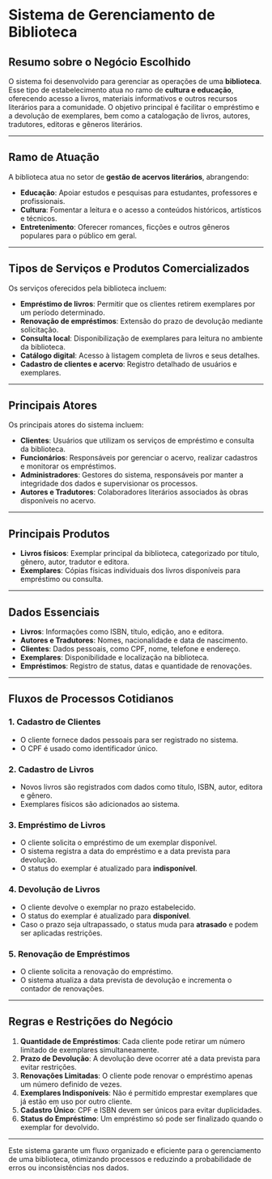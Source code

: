# Sistema de Gerenciamento de Biblioteca

## Resumo sobre o Negócio Escolhido
O sistema foi desenvolvido para gerenciar as operações de uma **biblioteca**. Esse tipo de estabelecimento atua no ramo de **cultura e educação**, oferecendo acesso a livros, materiais informativos e outros recursos literários para a comunidade. O objetivo principal é facilitar o empréstimo e a devolução de exemplares, bem como a catalogação de livros, autores, tradutores, editoras e gêneros literários.

---

## Ramo de Atuação
A biblioteca atua no setor de **gestão de acervos literários**, abrangendo:
- **Educação**: Apoiar estudos e pesquisas para estudantes, professores e profissionais.
- **Cultura**: Fomentar a leitura e o acesso a conteúdos históricos, artísticos e técnicos.
- **Entretenimento**: Oferecer romances, ficções e outros gêneros populares para o público em geral.

---

## Tipos de Serviços e Produtos Comercializados
Os serviços oferecidos pela biblioteca incluem:
- **Empréstimo de livros**: Permitir que os clientes retirem exemplares por um período determinado.
- **Renovação de empréstimos**: Extensão do prazo de devolução mediante solicitação.
- **Consulta local**: Disponibilização de exemplares para leitura no ambiente da biblioteca.
- **Catálogo digital**: Acesso à listagem completa de livros e seus detalhes.
- **Cadastro de clientes e acervo**: Registro detalhado de usuários e exemplares.

---

## Principais Atores
Os principais atores do sistema incluem:
- **Clientes**: Usuários que utilizam os serviços de empréstimo e consulta da biblioteca.
- **Funcionários**: Responsáveis por gerenciar o acervo, realizar cadastros e monitorar os empréstimos.
- **Administradores**: Gestores do sistema, responsáveis por manter a integridade dos dados e supervisionar os processos.
- **Autores e Tradutores**: Colaboradores literários associados às obras disponíveis no acervo.

---

## Principais Produtos
- **Livros físicos**: Exemplar principal da biblioteca, categorizado por título, gênero, autor, tradutor e editora.
- **Exemplares**: Cópias físicas individuais dos livros disponíveis para empréstimo ou consulta.

---

## Dados Essenciais
- **Livros**: Informações como ISBN, título, edição, ano e editora.
- **Autores e Tradutores**: Nomes, nacionalidade e data de nascimento.
- **Clientes**: Dados pessoais, como CPF, nome, telefone e endereço.
- **Exemplares**: Disponibilidade e localização na biblioteca.
- **Empréstimos**: Registro de status, datas e quantidade de renovações.

---

## Fluxos de Processos Cotidianos
### 1. Cadastro de Clientes
   - O cliente fornece dados pessoais para ser registrado no sistema.
   - O CPF é usado como identificador único.

### 2. Cadastro de Livros
   - Novos livros são registrados com dados como título, ISBN, autor, editora e gênero.
   - Exemplares físicos são adicionados ao sistema.

### 3. Empréstimo de Livros
   - O cliente solicita o empréstimo de um exemplar disponível.
   - O sistema registra a data do empréstimo e a data prevista para devolução.
   - O status do exemplar é atualizado para **indisponível**.

### 4. Devolução de Livros
   - O cliente devolve o exemplar no prazo estabelecido.
   - O status do exemplar é atualizado para **disponível**.
   - Caso o prazo seja ultrapassado, o status muda para **atrasado** e podem ser aplicadas restrições.

### 5. Renovação de Empréstimos
   - O cliente solicita a renovação do empréstimo.
   - O sistema atualiza a data prevista de devolução e incrementa o contador de renovações.

---

## Regras e Restrições do Negócio
1. **Quantidade de Empréstimos**: Cada cliente pode retirar um número limitado de exemplares simultaneamente.
2. **Prazo de Devolução**: A devolução deve ocorrer até a data prevista para evitar restrições.
3. **Renovações Limitadas**: O cliente pode renovar o empréstimo apenas um número definido de vezes.
4. **Exemplares Indisponíveis**: Não é permitido emprestar exemplares que já estão em uso por outro cliente.
5. **Cadastro Único**: CPF e ISBN devem ser únicos para evitar duplicidades.
6. **Status do Empréstimo**: Um empréstimo só pode ser finalizado quando o exemplar for devolvido.

---

Este sistema garante um fluxo organizado e eficiente para o gerenciamento de uma biblioteca, otimizando processos e reduzindo a probabilidade de erros ou inconsistências nos dados.


